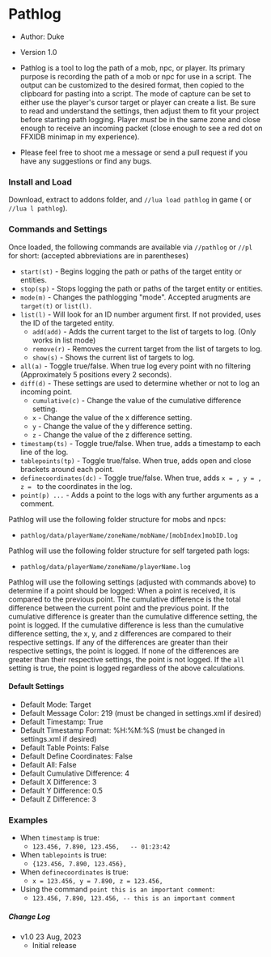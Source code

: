 # Pathlog

- Author: Duke
- Version 1.0
- Pathlog is a tool to log the path of a mob, npc, or player. Its primary purpose is recording the path of a mob or npc for use in a script. The output
can be customized to the desired format, then copied to the clipboard for pasting into a script. The mode of capture can be set to either use
the player's cursor target or player can create a list. Be sure to read and understand the settings, then adjust them to fit your project before starting
path logging. Player *must* be in the same zone and close enough to receive an incoming packet (close enough
to see a red dot on FFXIDB minimap in my experience).

- Please feel free to shoot me a message or send a pull request if you have any suggestions or find any bugs.

### Install and Load

Download, extract to addons folder, and `//lua load pathlog` in game ( or `//lua l pathlog`).

### Commands and Settings

Once loaded, the following commands are available via `//pathlog` or `//pl` for short:
(accepted abbreviations are in parentheses)

- `start(st)`             - Begins logging the path or paths of the target entity or entities.
- `stop(sp)`              - Stops logging the path or paths of the target entity or entities.
- `mode(m)`               - Changes the pathlogging "mode". Accepted arugments are `target(t)` or `list(l)`.
- `list(l)`               - Will look for an ID number argument first. If not provided, uses the ID of the targeted entity.
  - `add(add)`             - Adds the current target to the list of targets to log. (Only works in list mode)
  - `remove(r)`            - Removes the current target from the list of targets to log.
  - `show(s)`              - Shows the current list of targets to log.
- `all(a)`                - Toggle true/false. When true log every point with no filtering (Approximately 5 positions every 2 seconds).
- `diff(d)`               - These settings are used to determine whether or not to log an incoming point.
  - `cumulative(c)`        - Change the value of the cumulative difference setting.
  - `x`                    - Change the value of the x difference setting.
  - `y`                    - Change the value of the y difference setting.
  - `z`                    - Change the value of the z difference setting.
- `timestamp(ts)`         - Toggle true/false. When true, adds a timestamp to each line of the log.
- `tablepoints(tp)`       - Toggle true/false. When true, adds open and close brackets around each point.
- `definecoordinates(dc)` - Toggle true/false. When true, adds `x = , y = , z = ` to the coordinates in the log.
- `point(p) ...`          - Adds a point to the logs with any further arguments as a comment.

Pathlog will use the following folder structure for mobs and npcs:
- `pathlog/data/playerName/zoneName/mobName/[mobIndex]mobID.log`

Pathlog will use the following folder structure for self targeted path logs:
- `pathlog/data/playerName/zoneName/playerName.log`

Pathlog will use the following settings (adjusted with commands above) to determine if a point should be logged:
When a point is received, it is compared to the previous point. The cumulative difference is the total difference between the current point and the previous point. If the cumulative difference is greater than the cumulative difference setting, the point is logged. If the cumulative difference is less than the cumulative difference setting, the x, y, and z differences are compared to their respective settings. If any of the differences are greater than their respective settings, the point is logged. If none of the differences are greater than their respective settings, the point is not logged. If the `all` setting is true, the point is logged regardless of the above calculations.

#### Default Settings
- Default Mode: Target
- Default Message Color: 219 (must be changed in settings.xml if desired)
- Default Timestamp: True
- Default Timestamp Format: %H:%M:%S (must be changed in settings.xml if desired)
- Default Table Points: False
- Default Define Coordinates: False
- Default All: False
- Default Cumulative Difference: 4
- Default X Difference: 3
- Default Y Difference: 0.5
- Default Z Difference: 3

### Examples
- When `timestamp` is true:
  - `123.456, 7.890, 123.456,   -- 01:23:42`
- When `tablepoints` is true:
  - `{123.456, 7.890, 123.456},`
- When `definecoordinates` is true:
  - `x = 123.456, y = 7.890, z = 123.456,`
- Using the command `point this is an important comment`:
  - `123.456, 7.890, 123.456, -- this is an important comment`

##### Change Log
- v1.0 23 Aug, 2023
  - Initial release
